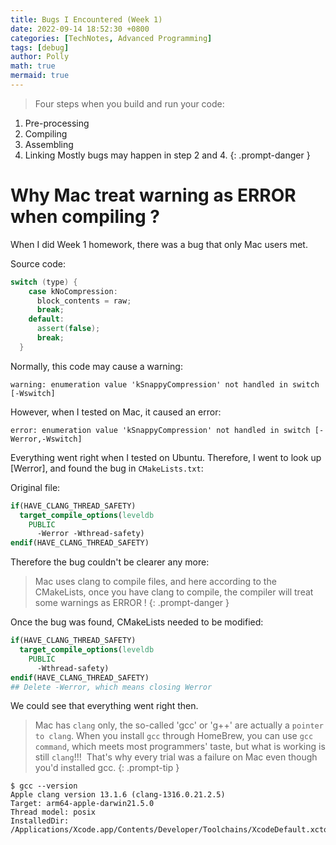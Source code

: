 ```yaml
---
title: Bugs I Encountered (Week 1)
date: 2022-09-14 18:52:30 +0800
categories: [TechNotes, Advanced Programming]
tags: [debug]
author: Polly
math: true
mermaid: true
---
```


> Four steps when you build and run your code:
1. Pre-processing
2. Compiling
3. Assembling
4. Linking
Mostly bugs may happen in step 2 and 4.
{: .prompt-danger }

# Why Mac treat warning as ERROR when compiling ?

When I did Week 1 homework, there was a bug that only Mac users met.

Source code:

```c++
switch (type) {
    case kNoCompression:
      block_contents = raw;
      break;
    default:
      assert(false);
      break;
  }
```

Normally, this code may cause a warning:

```console
warning: enumeration value 'kSnappyCompression' not handled in switch [-Wswitch]
```

However, when I tested on Mac, it caused an error:

```console
error: enumeration value 'kSnappyCompression' not handled in switch [-Werror,-Wswitch]
```

Everything went right when I tested on Ubuntu. Therefore, I went to look up [Werror], and found the bug in `CMakeLists.txt`:

Original file:

```cmake
if(HAVE_CLANG_THREAD_SAFETY)
  target_compile_options(leveldb
    PUBLIC
      -Werror -Wthread-safety)
endif(HAVE_CLANG_THREAD_SAFETY)
```

Therefore the bug couldn't be clearer any more:

> Mac uses clang to compile files, and here according to the CMakeLists, once you have clang to compile, the compiler will treat some warnings as ERROR !
{: .prompt-danger }

Once the bug was found, CMakeLists needed to be modified:

```cmake
if(HAVE_CLANG_THREAD_SAFETY)
  target_compile_options(leveldb
    PUBLIC
      -Wthread-safety)
endif(HAVE_CLANG_THREAD_SAFETY)
## Delete -Werror, which means closing Werror
```

We could see that everything went right then.

> Mac has `clang` only, the so-called 'gcc' or 'g++' are actually a `pointer to clang`. When you install `gcc` through HomeBrew, you can use `gcc command`, which meets most programmers' taste, but what is working is still `clang`!!!  That's why every trial was a failure on Mac even though you'd installed gcc.
{: .prompt-tip }

```console
$ gcc --version
Apple clang version 13.1.6 (clang-1316.0.21.2.5)
Target: arm64-apple-darwin21.5.0
Thread model: posix
InstalledDir: /Applications/Xcode.app/Contents/Developer/Toolchains/XcodeDefault.xctoolchain/usr/bin
```



